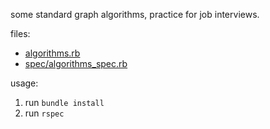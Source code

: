 some standard graph algorithms, practice for job interviews.

files:

- [algorithms.rb](./algorithms.rb)
- [spec/algorithms_spec.rb](./spec/algorithms_spec.rb)

usage:

1. run `bundle install`
2. run `rspec`
